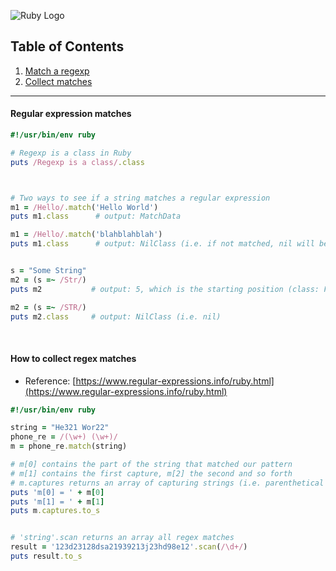 ![Ruby Logo](https://findicons.com/files/icons/899/ruby_programming/256/ruby.png)

## Table of Contents
1. [Match a regexp](https://github.com/ZeroSword-X/programming/tree/master/ruby/regexp#regular-expressions-matches)
1. [Collect matches](https://github.com/ZeroSword-X/programming/tree/master/ruby/regexp#how-to-collect-regex-matches)

---

#### Regular expression matches

```ruby
#!/usr/bin/env ruby

# Regexp is a class in Ruby
puts /Regexp is a class/.class



# Two ways to see if a string matches a regular expression
m1 = /Hello/.match('Hello World')
puts m1.class      # output: MatchData

m1 = /Hello/.match('blahblahblah')
puts m1.class      # output: NilClass (i.e. if not matched, nil will be returned)


s = "Some String"
m2 = (s =~ /Str/)
puts m2           # output: 5, which is the starting position (class: Fixnum)

m2 = (s =~ /STR/)
puts m2.class     # output: NilClass (i.e. nil)
```

<br>

#### How to collect regex matches

- Reference: [https://www.regular-expressions.info/ruby.html](https://www.regular-expressions.info/ruby.html)

```ruby
#!/usr/bin/env ruby

string = "He321 Wor22"  
phone_re = /(\w+) (\w+)/  
m = phone_re.match(string)

# m[0] contains the part of the string that matched our pattern
# m[1] contains the first capture, m[2] the second and so forth
# m.captures returns an array of capturing strings (i.e. parenthetical matches)
puts 'm[0] = ' + m[0]
puts 'm[1] = ' + m[1]
puts m.captures.to_s


# 'string'.scan returns an array all regex matches
result = '123d23128dsa21939213j23hd98e12'.scan(/\d+/)
puts result.to_s
```
